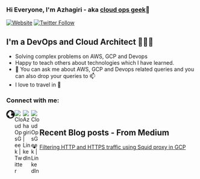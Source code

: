 ### Hi Everyone, I'm Azhagiri - aka [cloud ops geek](https://cloudopsgeek.in "CloudOpsGeek.in")👋
[![Website](https://img.shields.io/website?down_color=red&down_message=offline&label=CloudOpsGeek.in&style=for-the-badge&up_color=green&up_message=up&url=https%3A%2F%2Fcloudopsgeek.in)](https://cloudopsgeek.in) 
[![Twitter Follow](https://img.shields.io/twitter/follow/cloudopsgeek?color=yellowgreen&label=follow%20me%20on%20twitter&style=for-the-badge)](https://twitter.com/cloudopsgeek)

## I'm a DevOps and Cloud Architect 👨🏻‍💻

- Solving complex problems on AWS, GCP and Devops
- Happy to teach others about technologies which I have learned.
- :speech_balloon: You can ask me about AWS, GCP and Devops related queries and you can also drop your queries to :mailbox:
- I love to travel in  :mountain_railway:

### Connect with me:

[<img align="left" alt="cloudopsgeek.in" width="22px" src="https://raw.githubusercontent.com/iconic/open-iconic/master/svg/globe.svg" />](https://cloudopsgeek.in)
[<img align="left" alt="CloudOpsGeek | Twitter" width="22px" src="https://cdn.jsdelivr.net/npm/simple-icons@v3/icons/twitter.svg" />](https://twitter.com/cloudopsgeek)
[<img align="left" alt="Azhagiri | LinkedIn" width="22px" src="https://cdn.jsdelivr.net/npm/simple-icons@v3/icons/linkedin.svg" />](https://www.linkedin.com/in/azhagiri/)
[<img align="left" alt="CloudOpsGeek | LinkedIn" width="22px" src="https://cdn.jsdelivr.net/npm/simple-icons@v3/icons/medium.svg" />](https://medium.com/@cloudopsgeek)
<br />

## Recent Blog posts - From Medium
<!-- MEDIUM-POST-LIST:START -->
- [Filtering HTTP and HTTPS traffic using Squid proxy in GCP](https://medium.com/searce/filtering-http-and-https-traffic-using-squid-proxy-acbd7bd921b6?source=rss-1e6d7ee589e4------2)
<!-- MEDIUM-POST-LIST:END -->
